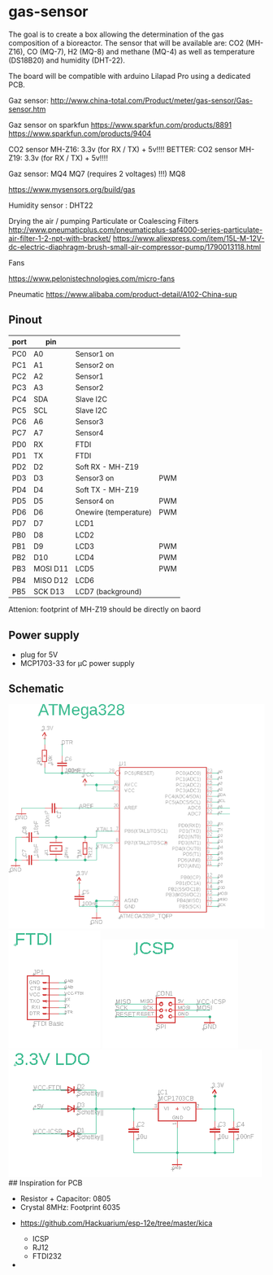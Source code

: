 # gas-sensor

The goal is to create a box allowing the determination of the gas composition of a bioreactor. The sensor that will be available are: CO2 (MH-Z16), CO (MQ-7), H2 (MQ-8) and methane (MQ-4) as well as temperature (DS18B20) and humidity (DHT-22).

The board will be compatible with arduino Lilapad Pro using a dedicated PCB.

Gaz sensor: http://www.china-total.com/Product/meter/gas-sensor/Gas-sensor.htm

Gaz sensor on sparkfun
https://www.sparkfun.com/products/8891
https://www.sparkfun.com/products/9404

CO2 sensor MH-Z16: 3.3v (for RX / TX) + 5v!!!!
BETTER: CO2 sensor MH-Z19: 3.3v (for RX / TX) + 5v!!!!

Gaz sensor: MQ4 MQ7 (requires 2 voltages) !!!) MQ8

https://www.mysensors.org/build/gas

Humidity sensor : DHT22

Drying the air / pumping
Particulate or Coalescing Filters
http://www.pneumaticplus.com/pneumaticplus-saf4000-series-particulate-air-filter-1-2-npt-with-bracket/
https://www.aliexpress.com/item/15L-M-12V-dc-electric-diaphragm-brush-small-air-compressor-pump/1790013118.html

Fans

https://www.pelonistechnologies.com/micro-fans

Pneumatic
https://www.alibaba.com/product-detail/A102-China-sup

## Pinout

| port | pin      |                       |     |
| ---- | -------- | --------------------- | --- |
| PC0  | A0       | Sensor1 on            |     |
| PC1  | A1       | Sensor2 on            |     |
| PC2  | A2       | Sensor1               |     |
| PC3  | A3       | Sensor2               |     |
| PC4  | SDA      | Slave I2C             |     |
| PC5  | SCL      | Slave I2C             |     |
| PC6  | A6       | Sensor3               |     |
| PC7  | A7       | Sensor4               |     |
| PD0  | RX       | FTDI                  |     |
| PD1  | TX       | FTDI                  |     |
| PD2  | D2       | Soft RX - MH-Z19      |     |
| PD3  | D3       | Sensor3 on            | PWM |
| PD4  | D4       | Soft TX - MH-Z19      |     |
| PD5  | D5       | Sensor4 on            | PWM |
| PD6  | D6       | Onewire (temperature) | PWM |
| PD7  | D7       | LCD1                  |     |
| PB0  | D8       | LCD2                  |     |
| PB1  | D9       | LCD3                  | PWM |
| PB2  | D10      | LCD4                  | PWM |
| PB3  | MOSI D11 | LCD5                  | PWM |
| PB4  | MISO D12 | LCD6                  |     |
| PB5  | SCK D13  | LCD7 (background)     |     |

Attenion: footprint of MH-Z19 should be directly on baord

## Power supply

- plug for 5V
- MCP1703-33 for µC power supply

## Schematic

<img src="images/atmega328.png">
<img src="images/ftdi.png">
<img src="images/icsp.png">
<img src="images/ldo.png">
## Inspiration for PCB

- Resistor + Capacitor: 0805
- Crystal 8MHz: Footprint 6035

* https://github.com/Hackuarium/esp-12e/tree/master/kica

  - ICSP
  - RJ12
  - FTDI232

*
